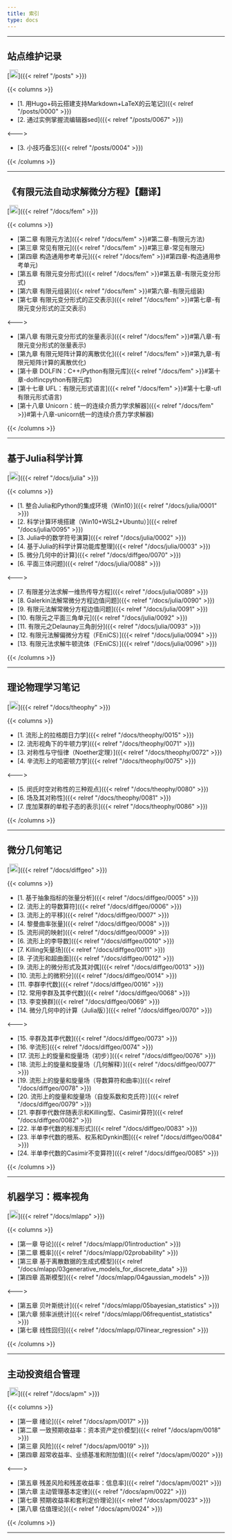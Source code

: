 ```yaml
---
title: 索引
type: docs
---
```


----------

## 站点维护记录
[<img src="/notes/link.jpg" width="20" height="20"/>]({{< relref "/posts" >}})

{{< columns >}}


- [1. 用Hugo+码云搭建支持Markdown+LaTeX的云笔记]({{< relref "/posts/0000" >}})  
- [2. 通过实例掌握流编辑器sed]({{< relref "/posts/0067" >}})  

<--->

- [3. 小技巧备忘]({{< relref "/posts/0004" >}})   

{{< /columns >}}

----------

## 《有限元法自动求解微分方程》【翻译】 
[<img src="/notes/link.jpg" width="20" height="20"/>]({{< relref "/docs/fem" >}})

{{< columns >}}

- [第二章 有限元方法]({{< relref "/docs/fem" >}}#第二章-有限元方法)       
- [第三章 常见有限元]({{< relref "/docs/fem" >}}#第三章-常见有限元)  
- [第四章 构造通用参考单元]({{< relref "/docs/fem" >}}#第四章-构造通用参考单元)   
- [第五章 有限元变分形式]({{< relref "/docs/fem" >}}#第五章-有限元变分形式) 
- [第六章 有限元组装]({{< relref "/docs/fem" >}}#第六章-有限元组装)  
- [第七章 有限元变分形式的正交表示]({{< relref "/docs/fem" >}}#第七章-有限元变分形式的正交表示)    

<--->    

- [第八章 有限元变分形式的张量表示]({{< relref "/docs/fem" >}}#第八章-有限元变分形式的张量表示)    
- [第九章 有限元矩阵计算的离散优化]({{< relref "/docs/fem" >}}#第九章-有限元矩阵计算的离散优化) 
- [第十章 DOLFIN：C++/Python有限元库]({{< relref "/docs/fem" >}}#第十章-dolfincpython有限元库)   
- [第十七章 UFL：有限元形式语言]({{< relref "/docs/fem" >}}#第十七章-ufl有限元形式语言)   
- [第十八章 Unicorn：统一的连续介质力学求解器]({{< relref "/docs/fem" >}}#第十八章-unicorn统一的连续介质力学求解器)          

{{< /columns >}}

----------

## 基于Julia科学计算 
[<img src="/notes/link.jpg" width="20" height="20"/>]({{< relref "/docs/julia" >}})

{{< columns >}}

- [1. 整合Julia和Python的集成环境（Win10）]({{< relref "/docs/julia/0001" >}})  
- [2. 科学计算环境搭建（Win10+WSL2+Ubuntu）]({{< relref "/docs/julia/0095" >}})  
- [3. Julia中的数学符号演算]({{< relref "/docs/julia/0002" >}}) 
- [4. 基于Julia的科学计算功能库整理]({{< relref "/docs/julia/0003" >}})  
- [5. 微分几何中的计算]({{< relref "/docs/diffgeo/0070" >}})   
- [6. 平面三体问题]({{< relref "/docs/julia/0088" >}})  

<--->

- [7. 有限差分法求解一维热传导方程]({{< relref "/docs/julia/0089" >}})  
- [8. Galerkin法解常微分方程边值问题]({{< relref "/docs/julia/0090" >}})    
- [9. 有限元法解常微分方程边值问题]({{< relref "/docs/julia/0091" >}})    
- [10. 有限元之平面三角单元]({{< relref "/docs/julia/0092" >}})    
- [11. 有限元之Delaunay三角剖分]({{< relref "/docs/julia/0093" >}})    
- [12. 有限元法解偏微分方程（FEniCS）]({{< relref "/docs/julia/0094" >}})    
- [13. 有限元法求解牛顿流体（FEniCS）]({{< relref "/docs/julia/0096" >}})        

{{< /columns >}}

----------

## 理论物理学习笔记
[<img src="/notes/link.jpg" width="20" height="20"/>]({{< relref "/docs/theophy" >}})

{{< columns >}}

- [1. 流形上的拉格朗日力学]({{< relref "/docs/theophy/0015" >}}) 
- [2. 流形视角下的牛顿力学]({{< relref "/docs/theophy/0071" >}})
- [3. 对称性与守恒律（Noether定理）]({{< relref "/docs/theophy/0072" >}})
- [4. 辛流形上的哈密顿力学]({{< relref "/docs/theophy/0075" >}})

<--->
- [5. 闵氏时空对称性的三种观点]({{< relref "/docs/theophy/0080" >}})
- [6. 场及其对称性]({{< relref "/docs/theophy/0081" >}})
- [7. 庞加莱群的单粒子态的表示]({{< relref "/docs/theophy/0086" >}})

{{< /columns >}}

----------

## 微分几何笔记
[<img src="/notes/link.jpg" width="20" height="20"/>]({{< relref "/docs/diffgeo" >}})

{{< columns >}}

- [1. 基于抽象指标的张量分析]({{< relref "/docs/diffgeo/0005" >}})  
- [2. 流形上的导数算符]({{< relref "/docs/diffgeo/0006" >}}) 
- [3. 流形上的平移]({{< relref "/docs/diffgeo/0007" >}})    
- [4. 黎曼曲率张量]({{< relref "/docs/diffgeo/0008" >}})  
- [5. 流形间的映射]({{< relref "/docs/diffgeo/0009" >}})  
- [6. 流形上的李导数]({{< relref "/docs/diffgeo/0010" >}})  
- [7. Killing矢量场]({{< relref "/docs/diffgeo/0011" >}})  
- [8. 子流形和超曲面]({{< relref "/docs/diffgeo/0012" >}})
- [9. 流形上的微分形式及其对偶]({{< relref "/docs/diffgeo/0013" >}})
- [10. 流形上的微积分]({{< relref "/docs/diffgeo/0014" >}}) 
- [11. 李群李代数]({{< relref "/docs/diffgeo/0016" >}})
- [12. 常用李群及其李代数]({{< relref "/docs/diffgeo/0068" >}})
- [13. 李变换群]({{< relref "/docs/diffgeo/0069" >}})
- [14. 微分几何中的计算（Julia版）]({{< relref "/docs/diffgeo/0070" >}})

<--->
  
- [15. 辛群及其李代数]({{< relref "/docs/diffgeo/0073" >}}) 
- [16. 辛流形]({{< relref "/docs/diffgeo/0074" >}})
- [17. 流形上的旋量和旋量场（初步）]({{< relref "/docs/diffgeo/0076" >}})
- [18. 流形上的旋量和旋量场（几何解释）]({{< relref "/docs/diffgeo/0077" >}})
- [19. 流形上的旋量和旋量场（导数算符和曲率)]({{< relref "/docs/diffgeo/0078" >}})
- [20. 流形上的旋量和旋量场（自旋系数和克氏符）]({{< relref "/docs/diffgeo/0079" >}})
- [21. 李群李代数伴随表示和Killing型、Casimir算符]({{< relref "/docs/diffgeo/0082" >}})
- [22. 半单李代数的标准形式]({{< relref "/docs/diffgeo/0083" >}})
- [23. 半单李代数的根系、权系和Dynkin图]({{< relref "/docs/diffgeo/0084" >}})
- [24. 半单李代数的Casimir不变算符]({{< relref "/docs/diffgeo/0085" >}})

{{< /columns >}}

----------

## 机器学习：概率视角
[<img src="/notes/link.jpg" width="20" height="20"/>]({{< relref "/docs/mlapp" >}})

{{< columns >}}

- [第一章 导论]({{< relref "/docs/mlapp/01introduction" >}})
- [第二章 概率]({{< relref "/docs/mlapp/02probability" >}})
- [第三章 基于离散数据的生成式模型]({{< relref "/docs/mlapp/03generative_models_for_discrete_data" >}})
- [第四章 高斯模型]({{< relref "/docs/mlapp/04gaussian_models" >}})

<--->

- [第五章 贝叶斯统计]({{< relref "/docs/mlapp/05bayesian_statistics" >}})
- [第六章 频率派统计]({{< relref "/docs/mlapp/06frequentist_statistics" >}})
- [第七章 线性回归]({{< relref "/docs/mlapp/07linear_regression" >}})

{{< /columns >}}

----------

## 主动投资组合管理
[<img src="/notes/link.jpg" width="20" height="20"/>]({{< relref "/docs/apm" >}})

{{< columns >}}

- [第一章 绪论]({{< relref "/docs/apm/0017" >}})
- [第二章 一致预期收益率：资本资产定价模型]({{< relref "/docs/apm/0018" >}})
- [第三章 风险]({{< relref "/docs/apm/0019" >}})
- [第四章 超常收益率、业绩基准和附加值]({{< relref "/docs/apm/0020" >}})

<--->

- [第五章 残差风险和残差收益率：信息率]({{< relref "/docs/apm/0021" >}})
- [第六章 主动管理基本定律]({{< relref "/docs/apm/0022" >}})
- [第七章 预期收益率和套利定价理论]({{< relref "/docs/apm/0023" >}})
- [第八章 估值理论]({{< relref "/docs/apm/0024" >}})

{{< /columns >}}

----------

